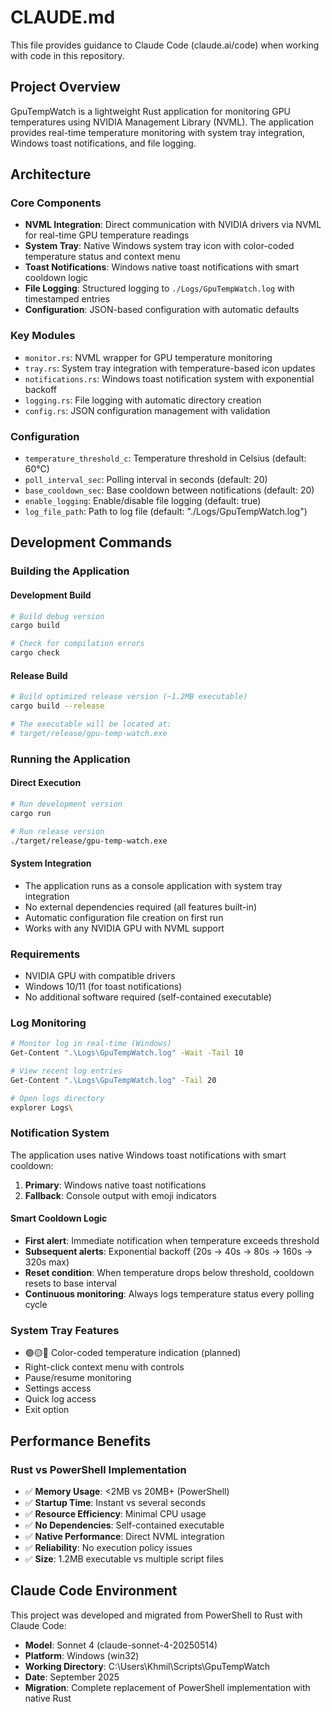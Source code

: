 # CLAUDE.md

This file provides guidance to Claude Code (claude.ai/code) when working with code in this repository.

## Project Overview

GpuTempWatch is a lightweight Rust application for monitoring GPU temperatures using NVIDIA Management Library (NVML). The application provides real-time temperature monitoring with system tray integration, Windows toast notifications, and file logging.

## Architecture

### Core Components

- **NVML Integration**: Direct communication with NVIDIA drivers via NVML for real-time GPU temperature readings
- **System Tray**: Native Windows system tray icon with color-coded temperature status and context menu
- **Toast Notifications**: Windows native toast notifications with smart cooldown logic
- **File Logging**: Structured logging to `./Logs/GpuTempWatch.log` with timestamped entries
- **Configuration**: JSON-based configuration with automatic defaults

### Key Modules

- `monitor.rs`: NVML wrapper for GPU temperature monitoring
- `tray.rs`: System tray integration with temperature-based icon updates
- `notifications.rs`: Windows toast notification system with exponential backoff
- `logging.rs`: File logging with automatic directory creation
- `config.rs`: JSON configuration management with validation

### Configuration

- `temperature_threshold_c`: Temperature threshold in Celsius (default: 60°C)
- `poll_interval_sec`: Polling interval in seconds (default: 20)
- `base_cooldown_sec`: Base cooldown between notifications (default: 20)
- `enable_logging`: Enable/disable file logging (default: true)
- `log_file_path`: Path to log file (default: "./Logs/GpuTempWatch.log")

## Development Commands

### Building the Application

#### Development Build
```bash
# Build debug version
cargo build

# Check for compilation errors
cargo check
```

#### Release Build
```bash
# Build optimized release version (~1.2MB executable)
cargo build --release

# The executable will be located at:
# target/release/gpu-temp-watch.exe
```

### Running the Application

#### Direct Execution
```bash
# Run development version
cargo run

# Run release version
./target/release/gpu-temp-watch.exe
```

#### System Integration
- The application runs as a console application with system tray integration
- No external dependencies required (all features built-in)
- Automatic configuration file creation on first run
- Works with any NVIDIA GPU with NVML support

### Requirements
- NVIDIA GPU with compatible drivers
- Windows 10/11 (for toast notifications)
- No additional software required (self-contained executable)

### Log Monitoring
```bash
# Monitor log in real-time (Windows)
Get-Content ".\Logs\GpuTempWatch.log" -Wait -Tail 10

# View recent log entries
Get-Content ".\Logs\GpuTempWatch.log" -Tail 20

# Open logs directory
explorer Logs\
```

### Notification System
The application uses native Windows toast notifications with smart cooldown:

1. **Primary**: Windows native toast notifications
2. **Fallback**: Console output with emoji indicators

#### Smart Cooldown Logic
- **First alert**: Immediate notification when temperature exceeds threshold
- **Subsequent alerts**: Exponential backoff (20s → 40s → 80s → 160s → 320s max)
- **Reset condition**: When temperature drops below threshold, cooldown resets to base interval
- **Continuous monitoring**: Always logs temperature status every polling cycle

### System Tray Features
- 🟢🟡🔴 Color-coded temperature indication (planned)
- Right-click context menu with controls
- Pause/resume monitoring
- Settings access
- Quick log access
- Exit option

## Performance Benefits

### Rust vs PowerShell Implementation
- ✅ **Memory Usage**: <2MB vs 20MB+ (PowerShell)
- ✅ **Startup Time**: Instant vs several seconds
- ✅ **Resource Efficiency**: Minimal CPU usage
- ✅ **No Dependencies**: Self-contained executable
- ✅ **Native Performance**: Direct NVML integration
- ✅ **Reliability**: No execution policy issues
- ✅ **Size**: 1.2MB executable vs multiple script files

## Claude Code Environment
This project was developed and migrated from PowerShell to Rust with Claude Code:
- **Model**: Sonnet 4 (claude-sonnet-4-20250514)
- **Platform**: Windows (win32)
- **Working Directory**: C:\Users\Khmil\Scripts\GpuTempWatch
- **Date**: September 2025
- **Migration**: Complete replacement of PowerShell implementation with native Rust